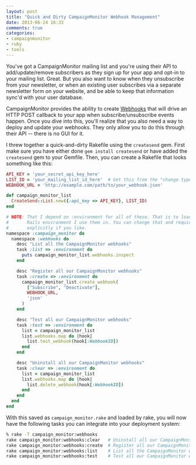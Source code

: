 ```yaml
---
layout: post
title: "Quick and Dirty CampaignMonitor Webhook Management"
date: 2013-06-24 16:33
comments: true
categories:
- campaignmonitor
- ruby
- tools
---
```

You've got a CampaignMonitor mailing list and you're using their API to add/update/remove subscribers as they sign up for your app and opt-in to your mailing list. Great. But you also want to know when they unsubscribe from your newsletter, or when an existing user subscribes via a separate newsletter form on your website, and be able to keep that information sync'd with your user database.

CampaignMonitor provides the ability to create [Webhooks](http://www.campaignmonitor.com/api/webhooks/) that will drive an HTTP POST callback to your app when subscribe/unsubscribe events happen. Once you dive into this, you'll realize that you also need a way to deploy and update your webhooks. They only allow you to do this through their API -- there is no GUI for it.

<!-- MORE -->

I threw together a quick-and-dirty Rakefile using the `createsend` gem. First make sure you have either done `gem install createsend` or have added the `createsend` gem to your Gemfile. Then, you can create a Rakefile that looks something like this:

``` ruby
API_KEY = 'your_secret_api_key_here'
LIST_ID = 'your_mailing_list_id_here'  # Get this from the "change type" page for the list
WEBHOOK_URL = 'http://example.com/path/to/your_webhook.json'

def campaign_monitor_list
  CreateSend::List.new({:api_key => API_KEY}, LIST_ID)
end

# NOTE: That I depend on :environment for all of these. That is to load the
#       Rails environment I use them in. You can change that and require 'createsend'
#       explicitly if you like.
namespace :campaign_monitor do
  namespace :webhooks do
    desc "List all the CampaignMonitor webhooks"
    task :list => :environment do
      puts campaign_monitor_list.webhooks.inspect
    end

    desc "Register all our CampaignMonitor webhooks"
    task :create => :environment do
      campaign_monitor_list.create_webhook(
        ["Subscribe", "Deactivate"],
        WEBHOOK_URL,
        'json'
      )
    end

    desc "Test all our CampaignMonitor webhooks"
    task :test => :environment do
      list = campaign_monitor_list
      list.webhooks.map do |hook|
        list.test_webhook(hook[:WebhookID])
      end
    end

    desc "Uninstall all our CampaignMonitor webhooks"
    task :clear => :environment do
      list = campaign_monitor_list
      list.webhooks.map do |hook|
        list.delete_webhook(hook[:WebhookID])
      end
    end
  end
end
```

With this saved as `campaign_monitor.rake` and loaded by rake, you will now have the following tasks you can integrate into your deployment system:

``` bash
% rake -T campaign_monitor:webhooks
rake campaign_monitor:webhooks:clear   # Uninstall all our CampaignMonitor webhooks
rake campaign_monitor:webhooks:create  # Register all our CampaignMonitor webhooks
rake campaign_monitor:webhooks:list    # List all the CampaignMonitor webhooks
rake campaign_monitor:webhooks:test    # Test all our CampaignMonitor webhooks
```
